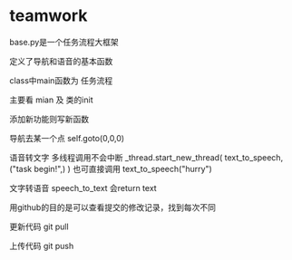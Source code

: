 # teamwork
base.py是一个任务流程大框架

定义了导航和语音的基本函数

class中main函数为 任务流程

主要看 mian 及 类的init

添加新功能则写新函数

导航去某一个点 self.goto(0,0,0)

语音转文字 
多线程调用不会中断    _thread.start_new_thread( text_to_speech, ("task begin!",) )
也可直接调用 text_to_speech("hurry")

文字转语音  speech_to_text  会return text

用github的目的是可以查看提交的修改记录，找到每次不同

更新代码 git pull

上传代码 git push 
